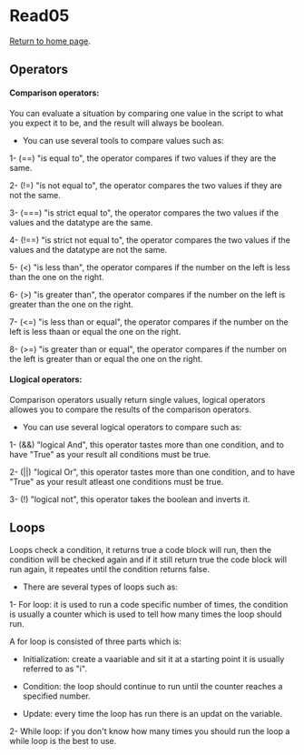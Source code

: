 # Read05 

[Return to home page](https://momansi96.github.io/reading-notes/).


## Operators 

#### Comparison operators: 

You can evaluate a situation by comparing one value in the script to what you expect it to be, and the result will always be boolean. 

- You can use several tools to compare values such as: 

1- (==) "is equal to", the operator compares if two values if they are the same.

2- (!=) "is not equal to", the operator compares the two values if they are not the same. 

3- (===) "is strict equal to", the operator compares the two values if the values and the datatype are the same. 

4- (!==) "is strict not equal to", the operator compares the two values if the values and the datatype are not the same. 

5- (<) "is less than", the operator compares if the number on the left is less than the one on the right. 

6- (>) "is greater than", the operator compares if the number on the left is greater than the one on the right. 

7- (<=) "is less than or equal", the operator compares if the number on the left is less thaan or equal the one on the right.

8- (>=) "is greater than or equal", the operator compares if the number on the left is greater than or equal the one on the right. 

#### Llogical operators: 

Comparison operators usually return single values, logical operators allowes you to compare the results of the comparison operators.  

- You can use several logical operators to compare such as:

1- (&&) "logical And", this operator tastes more than one condition, and to have "True" as your result all conditions must be true.

2- (||) "logical Or", this operator tastes more than one condition, and to have "True" as your result atleast one conditions must be true. 

3- (!) "logical not", this operator takes the boolean and inverts it. 


## Loops

Loops check a condition, it returns true a code block will run, then the condition will be checked again and if it still return true the code block will run again, it repeates until the condition returns false.  

- There are several types of loops such as: 

1- For loop: it is used to run a code specific number of times, the condition is usually a counter which is used to tell how many times the loop should run.   

A for loop is consisted of three parts which is: 

- Initialization: create a vaariable and sit it at a starting point it is usually referred to as "i". 

- Condition: the loop should continue to run until the counter reaches a specified number. 

- Update: every time the loop has run there is an updat on the variable. 

2- While loop: if you don't know how many times you should run the loop a while loop is the best to use. 









